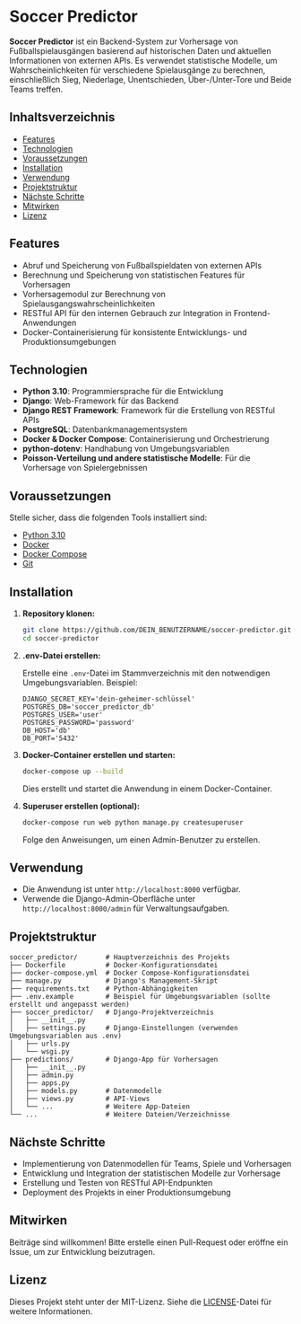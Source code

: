 # Soccer Predictor

**Soccer Predictor** ist ein Backend-System zur Vorhersage von Fußballspielausgängen basierend auf historischen Daten und aktuellen Informationen von externen APIs. Es verwendet statistische Modelle, um Wahrscheinlichkeiten für verschiedene Spielausgänge zu berechnen, einschließlich Sieg, Niederlage, Unentschieden, Über-/Unter-Tore und Beide Teams treffen.

## **Inhaltsverzeichnis**

- [Features](#features)
- [Technologien](#technologien)
- [Voraussetzungen](#voraussetzungen)
- [Installation](#installation)
- [Verwendung](#verwendung)
- [Projektstruktur](#projektstruktur)
- [Nächste Schritte](#nächste-schritte)
- [Mitwirken](#mitwirken)
- [Lizenz](#lizenz)

## **Features**

- Abruf und Speicherung von Fußballspieldaten von externen APIs
- Berechnung und Speicherung von statistischen Features für Vorhersagen
- Vorhersagemodul zur Berechnung von Spielausgangswahrscheinlichkeiten
- RESTful API für den internen Gebrauch zur Integration in Frontend-Anwendungen
- Docker-Containerisierung für konsistente Entwicklungs- und Produktionsumgebungen

## **Technologien**

- **Python 3.10**: Programmiersprache für die Entwicklung
- **Django**: Web-Framework für das Backend
- **Django REST Framework**: Framework für die Erstellung von RESTful APIs
- **PostgreSQL**: Datenbankmanagementsystem
- **Docker & Docker Compose**: Containerisierung und Orchestrierung
- **python-dotenv**: Handhabung von Umgebungsvariablen
- **Poisson-Verteilung und andere statistische Modelle**: Für die Vorhersage von Spielergebnissen

## **Voraussetzungen**

Stelle sicher, dass die folgenden Tools installiert sind:

- [Python 3.10](https://www.python.org/)
- [Docker](https://www.docker.com/)
- [Docker Compose](https://docs.docker.com/compose/install/)
- [Git](https://git-scm.com/)

## **Installation**

1. **Repository klonen:**

   ```bash
   git clone https://github.com/DEIN_BENUTZERNAME/soccer-predictor.git
   cd soccer-predictor
   ```

2. **.env-Datei erstellen:**

   Erstelle eine `.env`-Datei im Stammverzeichnis mit den notwendigen Umgebungsvariablen. Beispiel:

   ```plaintext
   DJANGO_SECRET_KEY='dein-geheimer-schlüssel'
   POSTGRES_DB='soccer_predictor_db'
   POSTGRES_USER='user'
   POSTGRES_PASSWORD='password'
   DB_HOST='db'
   DB_PORT='5432'
   ```

3. **Docker-Container erstellen und starten:**

   ```bash
   docker-compose up --build
   ```

   Dies erstellt und startet die Anwendung in einem Docker-Container.

4. **Superuser erstellen (optional):**

   ```bash
   docker-compose run web python manage.py createsuperuser
   ```

   Folge den Anweisungen, um einen Admin-Benutzer zu erstellen.

## **Verwendung**

- Die Anwendung ist unter `http://localhost:8000` verfügbar.
- Verwende die Django-Admin-Oberfläche unter `http://localhost:8000/admin` für Verwaltungsaufgaben.

## **Projektstruktur**

```plaintext
soccer_predictor/       # Hauptverzeichnis des Projekts
├── Dockerfile          # Docker-Konfigurationsdatei
├── docker-compose.yml  # Docker Compose-Konfigurationsdatei
├── manage.py           # Django's Management-Skript
├── requirements.txt    # Python-Abhängigkeiten
├── .env.example        # Beispiel für Umgebungsvariablen (sollte erstellt und angepasst werden)
├── soccer_predictor/   # Django-Projektverzeichnis
│   ├── __init__.py
│   ├── settings.py     # Django-Einstellungen (verwenden Umgebungsvariablen aus .env)
│   ├── urls.py
│   └── wsgi.py
├── predictions/        # Django-App für Vorhersagen
│   ├── __init__.py
│   ├── admin.py
│   ├── apps.py
│   ├── models.py       # Datenmodelle
│   ├── views.py        # API-Views
│   └── ...             # Weitere App-Dateien
└── ...                 # Weitere Dateien/Verzeichnisse
```

## **Nächste Schritte**

- Implementierung von Datenmodellen für Teams, Spiele und Vorhersagen
- Entwicklung und Integration der statistischen Modelle zur Vorhersage
- Erstellung und Testen von RESTful API-Endpunkten
- Deployment des Projekts in einer Produktionsumgebung

## **Mitwirken**

Beiträge sind willkommen! Bitte erstelle einen Pull-Request oder eröffne ein Issue, um zur Entwicklung beizutragen.

## **Lizenz**

Dieses Projekt steht unter der MIT-Lizenz. Siehe die [LICENSE](LICENSE)-Datei für weitere Informationen.
